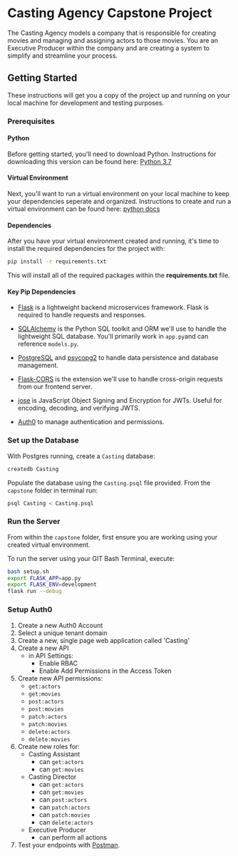 # Casting Agency Capstone Project

The Casting Agency models a company that is responsible for creating movies and managing and assigning actors to those movies. You are an Executive Producer within the company and are creating a system to simplify and streamline your process.

## Getting Started

These instructions will get you a copy of the project up and running on your local machine for development and testing purposes.

### Prerequisites

#### Python

Before getting started, you'll need to download Python. Instructions for downloading this version can be found here: [Python 3.7](https://www.python.org/downloads/release/python-370/)

#### Virtual Environment

Next, you'll want to run a virtual environment on your local machine to keep your dependencies seperate and organized. Instructions to create and run a virtual environment can be found here: [python docs](https://docs.python.org/3/library/venv.html) 

#### Dependencies

After you have your virtual environment created and running, it's time to install the required dependencies for the project with:

```bash
pip install -r requirements.txt
```
This will install all of the required packages within the **requirements.txt** file.

#### Key Pip Dependencies

- [Flask](http://flask.pocoo.org/) is a lightweight backend microservices framework. Flask is required to handle requests and responses.

- [SQLAlchemy](https://www.sqlalchemy.org/) is the Python SQL toolkit and ORM we'll use to handle the lightweight SQL database. You'll primarily work in `app.py`and can reference `models.py`.

- [PostgreSQL](https://www.postgresql.org/) and [psycopg2](https://pypi.org/project/psycopg2/) to handle data persistence and database management.

- [Flask-CORS](https://flask-cors.readthedocs.io/en/latest/#) is the extension we'll use to handle cross-origin requests from our frontend server.

- [jose](https://python-jose.readthedocs.io/en/latest/) is JavaScript Object Signing and Encryption for JWTs. Useful for encoding, decoding, and verifying JWTS.

- [Auth0](https://auth0.com/) to manage authentication and permissions.

### Set up the Database

With Postgres running, create a `Casting` database:

```bash
createdb Casting
```

Populate the database using the `Casting.psql` file provided. From the `capstone` folder in terminal run:

```bash
psql Casting < Casting.psql
```

### Run the Server

From within the `capstone` folder, first ensure you are working using your created virtual environment.

To run the server using your GIT Bash Terminal, execute:

```bash
bash setup.sh
export FLASK_APP=app.py
export FLASK_ENV=development
flask run --debug
```

### Setup Auth0

1. Create a new Auth0 Account
2. Select a unique tenant domain
3. Create a new, single page web application called 'Casting'
4. Create a new API
   - in API Settings:
     - Enable RBAC
     - Enable Add Permissions in the Access Token
5. Create new API permissions:
   - `get:actors`
   - `get:movies`
   - `post:actors`
   - `post:movies`
   - `patch:actors`
   - `patch:movies`
   - `delete:actors`
   - `delete:movies`
6. Create new roles for:
   - Casting Assistant
     - can `get:actors`
     - can `get:movies`
   - Casting Director
     - can `get:actors`
     - can `get:movies`
     - can `post:actors`
     - can `patch:actors`
     - can `patch:movies`
     - can `delete:actors`
   - Executive Producer
     - can perform all actions
7. Test your endpoints with [Postman](https://getpostman.com).
   





